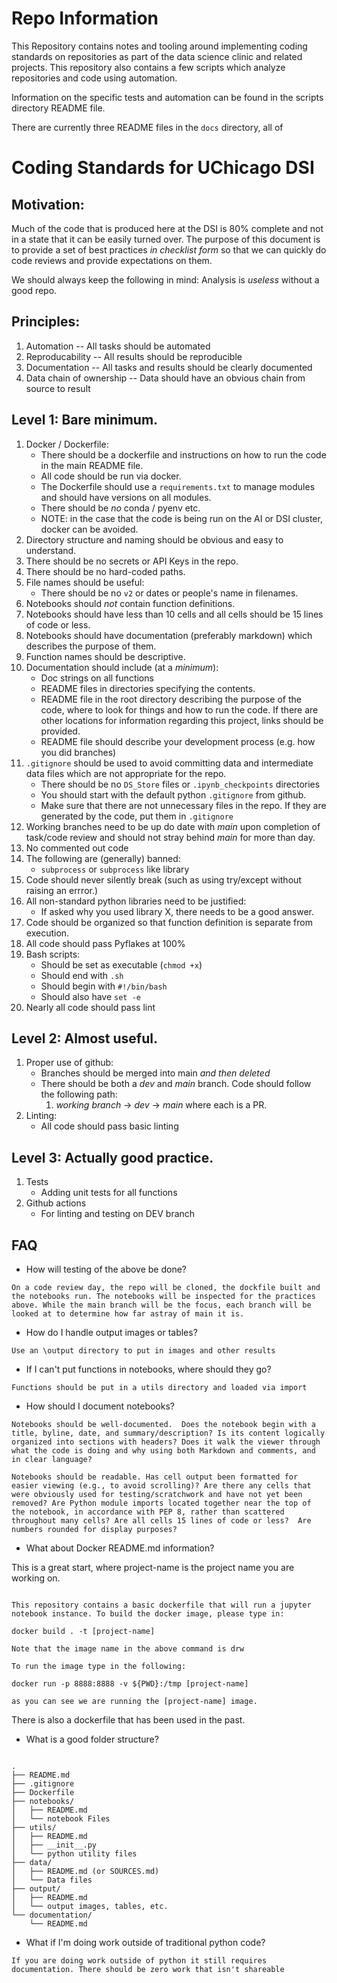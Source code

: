 # Repo Information

This Repository contains notes and tooling around implementing coding standards on repositories as part of the data science clinic and related projects. This repository also contains a few scripts which analyze repositories and code using automation. 

Information on the specific tests and automation can be found in the scripts directory README file.

There are currently three README files in the `docs` directory, all of 

# Coding Standards for UChicago DSI

Motivation:
---
Much of the code that is produced here at the DSI is 80% complete and not in a state that it can be easily turned over. The purpose of this document is to provide a set of best practices _in checklist form_ so that we can quickly do code reviews and provide expectations on them.

We should always keep the following in mind: Analysis is _useless_ without a good repo.

Principles:
---
1. Automation
    -- All tasks should be automated
1. Reproducability
    -- All results should be reproducible
1. Documentation
    -- All tasks and results should be clearly documented
1. Data chain of ownership
    -- Data should have an obvious chain from source to result

Level 1: Bare minimum.
---
1. Docker / Dockerfile:
    * There should be a dockerfile and instructions on how to run the code in the main README file.
    * All code should be run via docker.
    * The Dockerfile should use a `requirements.txt` to manage modules and should have versions on all modules.
    * There should be _no_ conda / pyenv etc.
    * NOTE: in the case that the code is being run on the AI or DSI cluster, docker can be avoided.
1. Directory structure and naming should be obvious and easy to understand.
1. There should be no secrets or API Keys in the repo.
1. There should be no hard-coded paths.
1. File names should be useful:
    * There should be no ``v2`` or dates or people's name in filenames.
1. Notebooks should _not_ contain function definitions.
1. Notebooks should have less than 10 cells and all cells should be 15 lines of code or less.
1. Notebooks should have documentation (preferably markdown) which describes the purpose of them.
1. Function names should be descriptive.
1. Documentation should include (at a _minimum_):
    * Doc strings on all functions
    * README files in directories specifying the contents.
    * README file in the root directory describing the purpose of the code, where to look for things and how to run the code. If there are other locations for information regarding this project, links should be provided. 
    * README file should describe your development process (e.g. how you did branches)
1. `.gitignore` should be used to avoid committing data and intermediate data files which are not appropriate for the repo.
    * There should be no `DS_Store` files or `.ipynb_checkpoints` directories
    * You should start with the default python `.gitignore` from github.
    * Make sure that there are not unnecessary files in the repo. If they are generated by the code, put them in `.gitignore`
1. Working branches need to be up do date with _main_ upon completion of task/code review and should not stray behind _main_ for more than day.
1. No commented out code
1. The following are (generally) banned:
    * `subprocess` or `subprocess` like library
1. Code should never silently break (such as using try/except without raising an errror.)
1. All non-standard python libraries need to be justified:
    * If asked why you used library X, there needs to be a good answer.
1. Code should be organized so that function definition is separate from execution.
1. All code should pass Pyflakes at 100%
1. Bash scripts:
    * Should be set as executable (`chmod +x`)
    * Should end with `.sh`
    * Should begin with ```#!/bin/bash```
    * Should also have ```set -e```
1. Nearly all code should pass lint


Level 2: Almost useful.
---
1. Proper use of github:
    * Branches should be merged into main _and then deleted_
    * There should be both a _dev_ and _main_ branch. Code should follow the following path:
        1. _working branch_ -> _dev_ -> _main_ where each is a PR.
1. Linting:
    * All code should pass basic linting

Level 3: Actually good practice.
---
1. Tests
    * Adding unit tests for all functions
1. Github actions
    * For linting and testing on DEV branch


FAQ
---

* How will testing of the above be done?

```On a code review day, the repo will be cloned, the dockfile built and the notebooks run. The notebooks will be inspected for the practices above. While the main branch will be the focus, each branch will be looked at to determine how far astray of main it is.```

* How do I handle output images or tables?

```Use an \output directory to put in images and other results```

* If I can't put functions in notebooks, where should they go? 

```Functions should be put in a utils directory and loaded via import```

* How should I document notebooks?

```Notebooks should be well-documented.  Does the notebook begin with a title, byline, date, and summary/description? Is its content logically organized into sections with headers? Does it walk the viewer through what the code is doing and why using both Markdown and comments, and in clear language?```

```Notebooks should be readable. Has cell output been formatted for easier viewing (e.g., to avoid scrolling)? Are there any cells that were obviously used for testing/scratchwork and have not yet been removed? Are Python module imports located together near the top of the notebook, in accordance with PEP 8, rather than scattered throughout many cells? Are all cells 15 lines of code or less?  Are numbers rounded for display purposes?```

* What about Docker README.md information?

This is a great start, where project-name is the project name you are working on. 

```Docker Information

This repository contains a basic dockerfile that will run a jupyter notebook instance. To build the docker image, please type in:

docker build . -t [project-name]

Note that the image name in the above command is drw

To run the image type in the following:

docker run -p 8888:8888 -v ${PWD}:/tmp [project-name]

as you can see we are running the [project-name] image.
```

There is also a dockerfile that has been used in the past.

* What is a good folder structure?

```For the simplest projects something like the below should work: 

.
├── README.md
├── .gitignore
├── Dockerfile
├── notebooks/
│   ├── README.md
│   └── notebook Files
├── utils/
│   ├── README.md
│   ├── __init__.py
│   └── python utility files
├── data/
│   ├── README.md (or SOURCES.md)
│   └── Data files
├── output/
│   ├── README.md
│   └── output images, tables, etc.
└── documentation/
    └── README.md
```

* What if I'm doing work outside of traditional python code?

```If you are doing work outside of python it still requires documentation. There should be zero work that isn't shareable```

